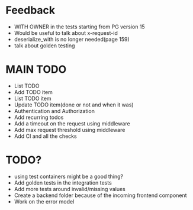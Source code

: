 # Feedback
* WITH OWNER in the tests starting from PG version 15
* Would be useful to talk about x-request-id
* deserialize_with is no longer needed(page 159)
* talk about golden testing

# MAIN TODO
* List TODO
* Add TODO item
* List TODO item
* Update TODO item(done or not and when it was)
* Authentication and Authorization
* Add recurring todos 
* Add a timeout on the request using middleware
* Add max request threshold using middleware
* Add CI and all the checks

# TODO?
* using test containers might be a good thing?
* Add golden tests in the integration tests
* Add more tests around invalid/missing values
* Create a backend folder because of the incoming frontend component
* Work on the error model
